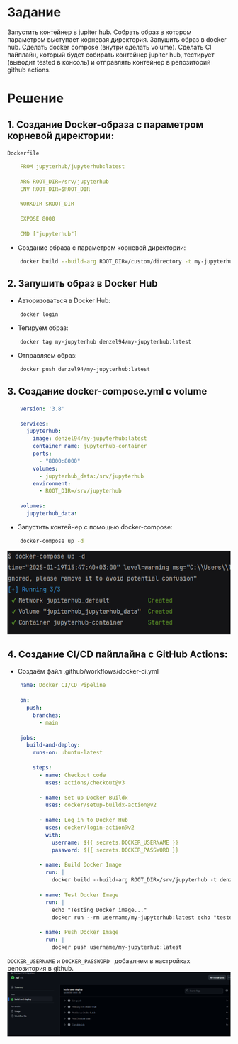 # Задание

Запустить контейнер в jupiter hub. 
Собрать образ в котором параметром выступает корневая директория. 
Запушить образ в docker hub. 
Сделать docker compose (внутри сделать volume). 
Сделать CI пайплайн, 
который будет собирать контейнер jupiter hub, 
тестирует (выводит tested в консоль) и отправлять контейнер в репозиторий github actions.

# Решение

## 1. Создание Docker-образа с параметром корневой директории:

`Dockerfile`
```yaml
    FROM jupyterhub/jupyterhub:latest

    ARG ROOT_DIR=/srv/jupyterhub
    ENV ROOT_DIR=$ROOT_DIR

    WORKDIR $ROOT_DIR

    EXPOSE 8000

    CMD ["jupyterhub"]
```

-  Создание образа с параметром корневой директории:
```bash
    docker build --build-arg ROOT_DIR=/custom/directory -t my-jupyterhub .
```

## 2. Запушить образ в Docker Hub

- Авторизоваться в Docker Hub:
```bash
    docker login
```

- Тегируем образ:
```bash
    docker tag my-jupyterhub denzel94/my-jupyterhub:latest
```

- Отправляем образ:
```bash
    docker push denzel94/my-jupyterhub:latest
```
## 3. Создание docker-compose.yml с volume

```yaml
    version: '3.8'

    services:
      jupyterhub:
        image: denzel94/my-jupyterhub:latest
        container_name: jupyterhub-container
        ports:
          - "8000:8000"
        volumes:
          - jupyterhub_data:/srv/jupyterhub
        environment:
          - ROOT_DIR=/srv/jupyterhub

    volumes:
      jupyterhub_data:
```

- Запустить контейнер с помощью docker-compose:
```bash
    docker-compose up -d
```
![img.png](img.png)
## 4. Создание CI/CD пайплайна с GitHub Actions:

- Создаём файл .github/workflows/docker-ci.yml

```yaml
    name: Docker CI/CD Pipeline

    on:
      push:
        branches:
          - main

    jobs:
      build-and-deploy:
        runs-on: ubuntu-latest

        steps:
          - name: Checkout code
            uses: actions/checkout@v3

          - name: Set up Docker Buildx
            uses: docker/setup-buildx-action@v2

          - name: Log in to Docker Hub
            uses: docker/login-action@v2
            with:
              username: ${{ secrets.DOCKER_USERNAME }}
              password: ${{ secrets.DOCKER_PASSWORD }}

          - name: Build Docker Image
            run: |
              docker build --build-arg ROOT_DIR=/srv/jupyterhub -t denzel94/my-jupyterhub:latest .

          - name: Test Docker Image
            run: |
              echo "Testing Docker image..."
              docker run --rm username/my-jupyterhub:latest echo "tested"

          - name: Push Docker Image
            run: |
              docker push username/my-jupyterhub:latest
```
`DOCKER_USERNAME` и `DOCKER_PASSWORD ` добавляем в настройках репозитория в github.
![img_1.png](img_1.png)
